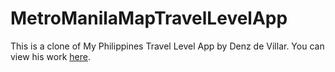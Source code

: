 # MetroManilaMapTravelLevelApp
This is a clone of My Philippines Travel Level App by Denz de Villar. You can view his work <a href="https://my-philippines-travel-level.com/">here</a>.
